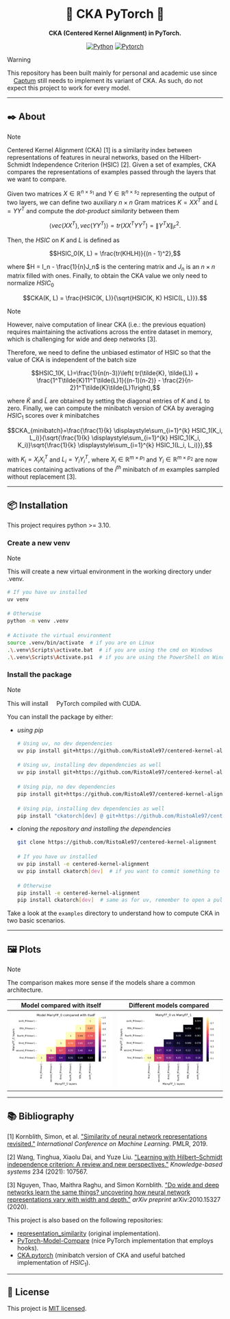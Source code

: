 <div align="center">

# :robot: CKA PyTorch :robot:
**CKA (Centered Kernel Alignment) in PyTorch.**

[![Python](https://img.shields.io/badge/Python-3776AB?style=for-the-badge&logo=python&logoColor=white)](https://github.com/python/cpython)
[![Pytorch](https://img.shields.io/badge/PyTorch-EE4C2C?style=for-the-badge&logo=pytorch&logoColor=white)](https://github.com/pytorch/pytorch)

</div>

> [!WARNING]
> This repository has been built mainly for personal and academic use since <img height="15" width="15" src="https://cdn.simpleicons.org/pytorch"/>[Captum](https://github.com/pytorch/captum) still needs to implement its variant of CKA. As such, do not expect this project to work for every model.

---

## :black_nib: About
> [!NOTE]
> Centered Kernel Alignment (CKA) [1] is a similarity index between representations of features in neural networks, based on the Hilbert-Schmidt Independence Criterion (HSIC) [2]. Given a set of examples, CKA compares the representations of examples passed through the layers that we want to compare.

Given two matrices $X \in \mathbb{R}^{n\times s_1}$ and $Y \in \mathbb{R}^{n\times s_2}$ representing the output of two layers, we can define two auxiliary $n \times n$ Gram matrices $K=XX^T$ and $L=YY^T$ and compute the *dot-product similarity* between them

$$\langle vec(XX^T), vec(YY^T)\rangle = tr(XX^T YY^T) = \lVert Y^T X \rVert_F^2.$$

Then, the $HSIC$ on $K$ and $L$ is defined as

$$HSIC_0(K, L) = \frac{tr(KHLH)}{(n - 1)^2},$$

where $H = I_n - \frac{1}{n}J_n$ is the centering matrix and $J_n$ is an $n \times n$ matrix filled with ones. Finally, to obtain the CKA value we only need to normalize $HSIC_0$

$$CKA(K, L) = \frac{HSIC(K, L)}{\sqrt{HSIC(K, K) HSIC(L, L)}}.$$

> [!NOTE]
> However, naive computation of linear CKA (i.e.: the previous equation) requires maintaining the activations across the entire dataset in memory, which is challenging for wide and deep networks [3].

Therefore, we need to define the unbiased estimator of HSIC so that the value of CKA is independent of the batch size

$$HSIC_1(K, L)=\frac{1}{n(n-3)}\left( tr(\tilde{K}, \tilde{L}) + \frac{1^T\tilde{K}11^T\tilde{L}1}{(n-1)(n-2)} - \frac{2}{n-2}1^T\tilde{K}\tilde{L}1\right),$$

where $\tilde{K}$ and $\tilde{L}$ are obtained by setting the diagonal entries of $K$ and $L$ to zero. Finally, we can compute the minibatch version of CKA by averaging $HSIC_1$ scores over $k$ minibatches

$$CKA_{minibatch}=\frac{\frac{1}{k} \displaystyle\sum_{i=1}^{k} HSIC_1(K_i, L_i)}{\sqrt{\frac{1}{k} \displaystyle\sum_{i=1}^{k} HSIC_1(K_i, K_i)}\sqrt{\frac{1}{k} \displaystyle\sum_{i=1}^{k} HSIC_1(L_i, L_i)}},$$

with $K_i=X_iX_i^T$ and $L_i=Y_iY_i^T$, where $X_i \in \mathbb{R}^{m \times p_1}$ and $Y_i \in \mathbb{R}^{m \times p_2}$ are now matrices containing activations of the $i^{th}$ minibatch of $m$ examples sampled without replacement [3].

---

## :package: Installation
This project requires python >= 3.10.

### Create a new venv
> [!NOTE]
> This will create a new virtual environment in the working directory under .venv.
```bash
# If you have uv installed
uv venv

# Otherwise
python -m venv .venv

# Activate the virtual environment
source .venv/bin/activate  # if you are on Linux
.\.venv\Scripts\activate.bat  # if you are using the cmd on Windows
.\.venv\Scripts\Activate.ps1  # if you are using the PowerShell on Windows
```

### Install the package
> [!NOTE]
> This will install <img height="15" width="15" src="https://cdn.simpleicons.org/pytorch"/>PyTorch compiled with CUDA.

You can install the package by either:
- _using pip_
  ```bash
  # Using uv, no dev dependencies
  uv pip install git+https://github.com/RistoAle97/centered-kernel-alignment

  # Using uv, installing dev dependencies as well
  uv pip install git+https://github.com/RistoAle97/centered-kernel-alignment[dev]

  # Using pip, no dev dependencies
  pip install git+https://github.com/RistoAle97/centered-kernel-alignment

  # Using pip, installing dev dependencies as well
  pip install "ckatorch[dev] @ git+https://github.com/RistoAle97/centered-kernel-alignment"
  ```

- _cloning the repository and installing the dependencies_
  ```bash
  git clone https://github.com/RistoAle97/centered-kernel-alignment

  # If you have uv installed
  uv pip install -e centered-kernel-alignment
  uv pip install ckatorch[dev]  # if you want to commit something to the repo

  # Otherwise
  pip install -e centered-kernel-alignment
  pip install ckatorch[dev]  # same as for uv, remember to open a pull request afterwards
  ```

Take a look at the `examples` directory to understand how to compute CKA in two basic scenarios.

---

## :framed_picture:	Plots
> [!NOTE]
> The comparison makes more sense if the models share a common architecture.

Model compared with itself             |  Different models compared
:-------------------------:|:-------------------------:
![Model compared with itself](https://github.com/RistoAle97/centered-kernel-alignment/blob/main/plots/model_comparison_itself.png)  |  ![Model comparison](https://github.com/RistoAle97/centered-kernel-alignment/blob/main/plots/model_comparison.png)

---

## :books: Bibliography
[1] Kornblith, Simon, et al. ["Similarity of neural network representations revisited."](https://arxiv.org/abs/1905.00414) *International Conference on Machine Learning*. PMLR, 2019.

[2] Wang, Tinghua, Xiaolu Dai, and Yuze Liu. ["Learning with Hilbert–Schmidt independence criterion: A review and new perspectives."](https://www.sciencedirect.com/science/article/pii/S0950705121008297) *Knowledge-based systems* 234 (2021): 107567.

[3] Nguyen, Thao, Maithra Raghu, and Simon Kornblith. ["Do wide and deep networks learn the same things? uncovering how neural network representations vary with width and depth."](https://arxiv.org/abs/2010.15327) *arXiv preprint* arXiv:2010.15327 (2020).

This project is also based on the following repositories:
- [representation_similarity](https://github.com/google-research/google-research/tree/master/representation_similarity) (original implementation).
- [PyTorch-Model-Compare](https://github.com/AntixK/PyTorch-Model-Compare) (nice PyTorch implementation that employs hooks).
- [CKA.pytorch](https://github.com/numpee/CKA.pytorch) (minibatch version of CKA and useful batched implementation of $HSIC_1$).

---

## :memo: License
This project is [MIT licensed](https://github.com/RistoAle97/centered-kernel-alignment/blob/main/LICENSE).

